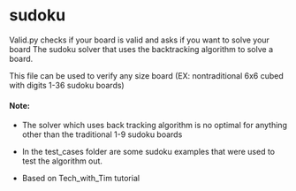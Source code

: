 # sudoku

Valid.py checks if your board is valid and asks if you want to solve your board
The sudoku solver that uses the backtracking algorithm to solve a board.

This file can be used to verify any size board (EX: nontraditional 6x6 cubed with digits 1-36 sudoku boards)

#### Note: 
- The solver which uses back tracking algorithm is no optimal for anything other
  than the traditional 1-9 sudoku boards

- In the test_cases folder are some sudoku examples that were used to test the algorithm out.

- Based on Tech_with_Tim tutorial
